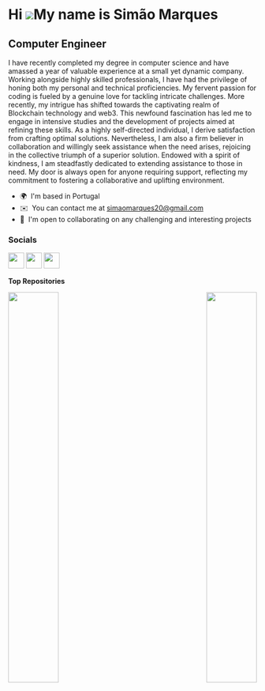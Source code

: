 Hi ![](https://user-images.githubusercontent.com/18350557/176309783-0785949b-9127-417c-8b55-ab5a4333674e.gif)My name is Simão Marques
=====================================================================================================================================

Computer Engineer
---------

I have recently completed my degree in computer science and have amassed a year of valuable experience at a small yet dynamic company. Working alongside highly skilled professionals, I have had the privilege of honing both my personal and technical proficiencies. My fervent passion for coding is fueled by a genuine love for tackling intricate challenges. More recently, my intrigue has shifted towards the captivating realm of Blockchain technology and web3. This newfound fascination has led me to engage in intensive studies and the development of projects aimed at refining these skills. As a highly self-directed individual, I derive satisfaction from crafting optimal solutions. Nevertheless, I am also a firm believer in collaboration and willingly seek assistance when the need arises, rejoicing in the collective triumph of a superior solution. Endowed with a spirit of kindness, I am steadfastly dedicated to extending assistance to those in need. My door is always open for anyone requiring support, reflecting my commitment to fostering a collaborative and uplifting environment.

* 🌍  I'm based in Portugal
* ✉️  You can contact me at [simaomarques20@gmail.com](mailto:simaomarques20@gmail.com) 
* 🤝  I'm open to collaborating on any challenging and interesting projects

### Socials

<p align="left"> <a href="https://discord.com/users/439749064280768512" target="_blank" rel="noreferrer"><img src="https://raw.githubusercontent.com/danielcranney/readme-generator/main/public/icons/socials/discord.svg" width="32" height="32" /></a> <a href="https://www.github.com/Siimas" target="_blank" rel="noreferrer"><img src="https://raw.githubusercontent.com/danielcranney/readme-generator/main/public/icons/socials/github-dark.svg" width="32" height="32" /></a> <a href="https://www.linkedin.com/in/simão-marques-468b59232" target="_blank" rel="noreferrer"><img src="https://raw.githubusercontent.com/danielcranney/readme-generator/main/public/icons/socials/linkedin.svg" width="32" height="32" /></a></p>

<b>Top Repositories</b>

<div width="100%" align="center"><a href="https://github.com/Siimas/SHARESAFE" align="left"><img align="left" width="45%" src="https://github-readme-stats.vercel.app/api/pin/?username=Siimas&repo=SHARESAFE&title_color=ef4444&text_color=ffffff&icon_color=0f172a&bg_color=0f172a&hide_border=true&locale=en" /></a><a href="https://github.com/Siimas/TeixosoToken" align="right"><img align="right" width="45%" src="https://github-readme-stats.vercel.app/api/pin/?username=Siimas&repo=TeixosoToken&title_color=ef4444&text_color=ffffff&icon_color=0f172a&bg_color=0f172a&hide_border=true&locale=en" /></a></div><br /><br /><br /><br /><br /><br /><br />
